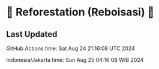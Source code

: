 
# 🌳 Reforestation (Reboisasi) 🌲

## Last Updated

GitHub Actions time: Sat Aug 24 21:16:08 UTC 2024

Indonesia/Jakarta time: Sun Aug 25 04:16:08 WIB 2024
